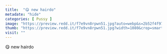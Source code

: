 ```yaml
---
title:  "😋 new hairdo"
metadate: "hide"
categories: [ Pussy ]
image: "https://preview.redd.it/f7e9vn8rpwn51.jpg?auto=webp&s=2b52f4f977fcd577d474e9bd2de5c85d4f744247"
thumb: "https://preview.redd.it/f7e9vn8rpwn51.jpg?width=1080&crop=smart&auto=webp&s=555536e53fd26d40855caf34047931e358febc79"
visit: ""
---
```

😋 new hairdo
